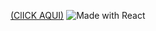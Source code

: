 [(ClICK AQUI)](https://luann8.github.io/Quiz-de-Conhecimentos-Gerais/) ![Made with React](https://img.shields.io/badge/Made%20with-React-blue?logo=react)

